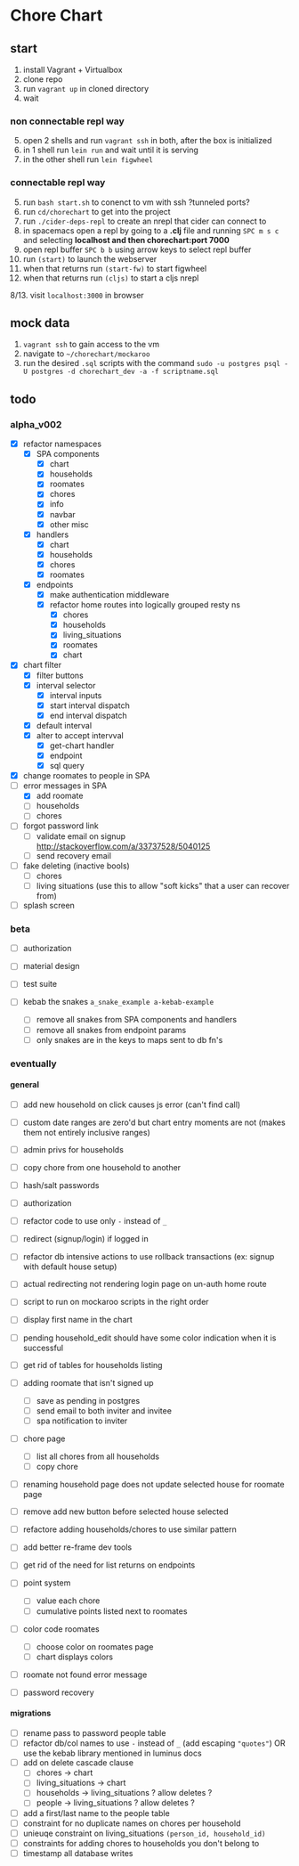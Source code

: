 # Chore Chart

## start

1. install Vagrant + Virtualbox 
2. clone repo
3. run `vagrant up` in cloned directory
4. wait

### non connectable repl way  
5. open 2 shells and run `vagrant ssh` in both, after the box is initialized  
6. in 1 shell run `lein run` and wait until it is serving  
7. in the other shell run `lein figwheel`  

### connectable repl way  
5. run `bash start.sh` to conenct to vm with ssh ?tunneled ports?  
6. run `cd/chorechart` to get into the project  
7. run `./cider-deps-repl` to create an nrepl that cider can connect to  
8. in spacemacs open a repl by going to a **.clj** file and running `SPC m s c` and selecting **localhost and  then chorechart:port 7000**  
9. open repl buffer `SPC b b` using arrow keys to select repl buffer  
10. run `(start)` to launch the webserver  
11. when that returns run `(start-fw)` to start figwheel  
12. when that returns run `(cljs)` to start a cljs nrepl  

8/13. visit `localhost:3000` in browser  

## mock data

1. `vagrant ssh` to gain access to the vm  
2. navigate to `~/chorechart/mockaroo`  
3. run the desired `.sql` scripts with the command `sudo -u postgres psql -U postgres -d chorechart_dev -a -f scriptname.sql`  

## todo

### alpha_v002
- [x] refactor namespaces
  - [x] SPA components
    - [x] chart
    - [x] households
    - [x] roomates
    - [x] chores
    - [x] info
    - [x] navbar
    - [x] other misc
  - [x] handlers
    - [x] chart
    - [x] households
    - [x] chores
    - [x] roomates
  - [x] endpoints
    - [x] make authentication middleware
    - [x] refactor home routes into logically grouped resty ns
      - [x] chores
      - [x] households
      - [x] living_situations
      - [x] roomates
      - [x] chart
- [x] chart filter
  - [x] filter buttons
  - [x] interval selector
    - [x] interval inputs
    - [x] start interval dispatch
    - [x] end interval dispatch
  - [x] default interval 
  - [x] alter to accept intervval
    - [x] get-chart handler
    - [x] endpoint
    - [x] sql query 
- [x] change roomates to people in SPA
- [ ] error messages in SPA
  - [x] add roomate
  - [ ] households
  - [ ] chores
- [ ] forgot password link
  - [ ] validate email on signup http://stackoverflow.com/a/33737528/5040125 
  - [ ] send recovery email
- [ ] fake deleting (inactive bools)
  - [ ] chores
  - [ ] living situations (use this to allow "soft kicks" that a user can recover from)
- [ ] splash screen
  
### beta
- [ ] authorization
- [ ] material design
- [ ] test suite

- [ ] kebab the snakes `a_snake_example a-kebab-example`
  - [ ] remove all snakes from SPA components and handlers
  - [ ] remove all snakes from endpoint params
  - [ ] only snakes are in the keys to maps sent to db fn's

### eventually

#### general
- [ ] add new household on click causes js error (can't find call)
- [ ] custom date ranges are zero'd but chart entry moments are not (makes them not entirely inclusive ranges)
- [ ] admin privs for households
- [ ] copy chore from one household to another
- [ ] hash/salt passwords
- [ ] authorization
- [ ] refactor code to use only `-` instead of `_`
- [ ] redirect (signup/login) if logged in
- [ ] refactor db intensive actions to use rollback transactions (ex: signup with default house setup)
- [ ] actual redirecting not rendering login page on un-auth home route
- [ ] script to run on mockaroo scripts in the right order 
- [ ] display first name in the chart
- [ ] pending household_edit should have some color indication when it is successful
- [ ] get rid of tables for households listing
- [ ] adding roomate that isn't signed up
  - [ ] save as pending in postgres
  - [ ] send email to both inviter and invitee
  - [ ] spa notification to inviter
- [ ] chore page
  - [ ] list all chores from all households
  - [ ] copy chore
- [ ] renaming household page does not update selected house for roomate page
- [ ] remove add new button before selected house selected
- [ ] refactore adding households/chores to use similar pattern
- [ ] add better re-frame dev tools
- [ ] get rid of the need for list returns on endpoints
- [ ] point system
  - [ ] value each chore
  - [ ] cumulative points listed next to roomates
- [ ] color code roomates
  - [ ] choose color on roomates page
  - [ ] chart displays colors
- [ ] roomate not found error message
- [ ] password recovery
 

#### migrations
- [ ] rename pass to password people table
- [ ] refactor db/col names to use `-` instead of `_` (add escaping `"quotes"`) OR use the kebab library mentioned in luminus docs
- [ ] add on delete cascade clause
  - [ ] chores -> chart
  - [ ] living_situations -> chart
  - [ ] households -> living_situations ? allow deletes ?
  - [ ] people -> living_situations ? allow deletes ?
- [ ] add a first/last name to the people table
- [ ] constraint for no duplicate names on chores per household
- [ ] unieuqe constraint on living_situations `(person_id, household_id)`
- [ ] constraints for adding chores to households you don't belong to
- [ ] timestamp all database writes
